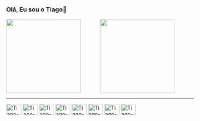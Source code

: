 ### Olá, Eu sou o Tiago👋


<!--!<div style="display: flex;">  
  <a href="https://github.com/Tiago-B-Tavares/github-readme-stats">
    <img align="center" height="200px" src="https://github-readme-stats.vercel.app/api/top-langs/?username=Tiago-B-Tavares&layout=compact&theme=radical" />
  </a>
  <a href="https://github.com/anuraghazra/github-readme-stats">
    <img align="center" height="200px" src="https://github-readme-stats.vercel.app/api?username=Tiago-B-Tavares&show_icons=true&theme=radical" />
  </a>
</div>-->
<div style="display: flex;">
  <a href="https://github.com/Tiago-B-Tavares/github-readme-stats" style="flex: 1;">
    <img align="center" height="200px" src="https://github-readme-stats.vercel.app/api/top-langs/?username=Tiago-B-Tavares&layout=compact&theme=radical" />
  </a>
  <a href="https://github.com/anuraghazra/github-readme-stats" style="flex: 1;">
    <img align="center" height="200px" src="https://github-readme-stats.vercel.app/api?username=Tiago-B-Tavares&show_icons=true&theme=radical" />
  </a>
</div>


   <hr>
<div align="left">
  <img align="center" alt="Tiago-Javascript" height="30" width="40" src="https://cdn.jsdelivr.net/gh/devicons/devicon@latest/icons/javascript/javascript-original.svg" />
  <img align="center" alt="Tiago-Typescript" height="30" width="40" src="https://cdn.jsdelivr.net/gh/devicons/devicon@latest/icons/typescript/typescript-original.svg" />
  <img align="center" alt="Tiago-react" height="30" width="40" src="https://cdn.jsdelivr.net/gh/devicons/devicon@latest/icons/react/react-original.svg" />  
  <img align="center" alt="Tiago-html" height="30" width="40" src="https://cdn.jsdelivr.net/gh/devicons/devicon@latest/icons/html5/html5-original.svg" />
  <img align="center" alt="Tiago-css" height="30" width="40" src="https://cdn.jsdelivr.net/gh/devicons/devicon@latest/icons/css3/css3-original.svg" />
  <img align="center" alt="Tiago-bootstrap" height="30" width="40" src="https://cdn.jsdelivr.net/gh/devicons/devicon@latest/icons/bootstrap/bootstrap-original.svg" />
  <img align="center" alt="Tiago-node" height="30" width="40" src="https://cdn.jsdelivr.net/gh/devicons/devicon@latest/icons/nodejs/nodejs-original.svg"/>
  <img align="center" alt="Tiago-java" height="30" width="40" src="https://cdn.jsdelivr.net/gh/devicons/devicon@latest/icons/java/java-original.svg" />
</div>
          
          
